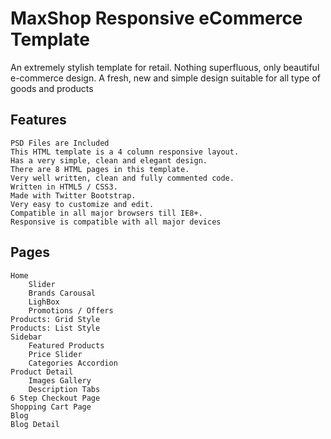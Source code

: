 # MaxShop Responsive eCommerce Template

An extremely stylish template for retail. Nothing superfluous, only beautiful e-commerce design. A fresh, new and simple design suitable for all type of goods and products

## Features

    PSD Files are Included
    This HTML template is a 4 column responsive layout.
    Has a very simple, clean and elegant design.
    There are 8 HTML pages in this template.
    Very well written, clean and fully commented code.
    Written in HTML5 / CSS3.
    Made with Twitter Bootstrap.
    Very easy to customize and edit.
    Compatible in all major browsers till IE8+.
    Responsive is compatible with all major devices
    
## Pages

    Home
        Slider
        Brands Carousal
        LighBox
        Promotions / Offers
    Products: Grid Style
    Products: List Style
    Sidebar
        Featured Products
        Price Slider
        Categories Accordion
    Product Detail
        Images Gallery
        Description Tabs
    6 Step Checkout Page
    Shopping Cart Page
    Blog
    Blog Detail

